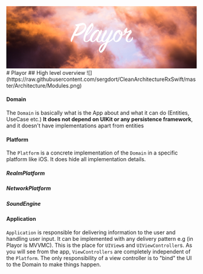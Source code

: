 <img src="/headerPlayor.png">
# Playor
## High level overview
![](https://raw.githubusercontent.com/sergdort/CleanArchitectureRxSwift/master/Architecture/Modules.png)

#### Domain 

The `Domain` is basically what is the App about and what it can do (Entities, UseCase etc.) **It does not depend on UIKit or any persistence framework**, and it doesn't have implementations apart from entities

#### Platform
The `Platform` is a concrete implementation of the `Domain` in a specific platform like iOS. It does hide all implementation details.

##### RealmPlatform
##### NetworkPlatform
##### SoundEngine

#### Application
`Application` is responsible for delivering information to the user and handling user input. It can be implemented with any delivery pattern e.g (in Playor is MVVMC). This is the place for `UIView`s and `UIViewController`s. As you will see from the app, `ViewControllers` are completely independent of the `Platform`.  The only responsibility of a view controller is to "bind" the UI to the Domain to make things happen.
